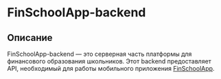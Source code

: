 # FinSchoolApp-backend

## Описание
FinSchoolApp-backend — это серверная часть платформы для финансового образования школьников. Этот backend предоставляет API, необходимый для работы мобильного приложения [FinSchoolApp](https://github.com/karalesus/FinSchoolApp).

